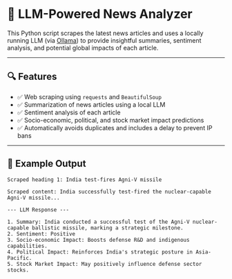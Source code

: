 # 📰 LLM-Powered News Analyzer

This Python script scrapes the latest news articles and uses a locally running LLM (via [Ollama](https://ollama.com)) to provide insightful summaries, sentiment analysis, and potential global impacts of each article.

---

## 🔍 Features

- ✅ Web scraping using `requests` and `BeautifulSoup`
- ✅ Summarization of news articles using a local LLM
- ✅ Sentiment analysis of each article
- ✅ Socio-economic, political, and stock market impact predictions
- ✅ Automatically avoids duplicates and includes a delay to prevent IP bans

---

## 🧠 Example Output

```text
Scraped heading 1: India test-fires Agni-V missile

Scraped content: India successfully test-fired the nuclear-capable Agni-V missile...

--- LLM Response ---

1. Summary: India conducted a successful test of the Agni-V nuclear-capable ballistic missile, marking a strategic milestone.
2. Sentiment: Positive
3. Socio-economic Impact: Boosts defense R&D and indigenous capabilities.
4. Political Impact: Reinforces India's strategic posture in Asia-Pacific.
5. Stock Market Impact: May positively influence defense sector stocks.
